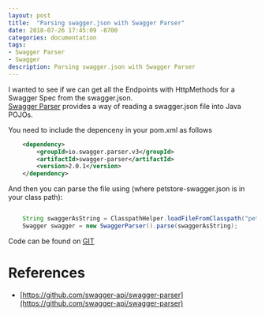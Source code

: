 ```yaml
---
layout: post
title:  "Parsing swagger.json with Swagger Parser"
date: 2018-07-26 17:45:09 -0700
categories: documentation
tags: 
- Swagger Parser
- Swagger
description: Parsing swagger.json with Swagger Parser
---
```


I wanted to see if we can get all the Endpoints with HttpMethods for a Swagger Spec from the swagger.json.  
[Swagger Parser](https://github.com/swagger-api/swagger-parser) provides a way of reading a swagger.json file into Java POJOs.

You need to include the depenceny in your pom.xml as follows
```xml
    <dependency>
	    <groupId>io.swagger.parser.v3</groupId>
	    <artifactId>swagger-parser</artifactId>
	    <version>2.0.1</version>
	</dependency>
```

And then you can parse the file using (where petstore-swagger.json is in your class path): 
```java

	String swaggerAsString = ClasspathHelper.loadFileFromClasspath("petstore-swagger.json");
	Swagger swagger = new SwaggerParser().parse(swaggerAsString);
```

Code can be found on [GIT](https://github.com/melissapalmer/swagger-parser-java)

References
===

- [https://github.com/swagger-api/swagger-parser](https://github.com/swagger-api/swagger-parser)